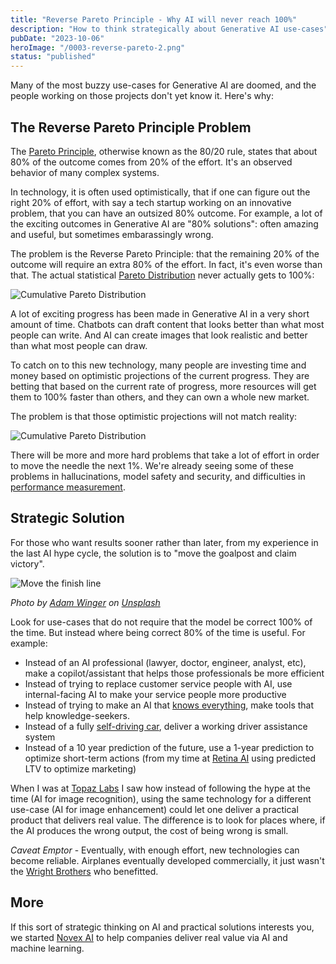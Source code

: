 ```yaml
---
title: "Reverse Pareto Principle - Why AI will never reach 100%"
description: "How to think strategically about Generative AI use-cases"
pubDate: "2023-10-06"
heroImage: "/0003-reverse-pareto-2.png"
status: "published"
---
```


Many of the most buzzy use-cases for Generative AI are doomed, and the people working on those projects don't yet know it.  Here's why:

## The Reverse Pareto Principle Problem

The [Pareto Principle](https://en.wikipedia.org/wiki/Pareto_principle), otherwise known as the 80/20 rule, states
that about 80% of the outcome comes from 20% of the effort.  It's an observed behavior of many complex systems.

In technology, it is often used optimistically, that if one can figure out the right 20% of effort, with say a tech
startup working on an innovative problem, that you can have an outsized 80% outcome.  For example, a lot of the exciting outcomes in Generative AI are "80% solutions": often amazing and useful, but sometimes embarassingly wrong.

The problem is the Reverse Pareto Principle: that the remaining 20% of the outcome will require an extra 80% of the effort.  In fact, it's even worse than that.  The actual
statistical
[Pareto Distribution](https://en.wikipedia.org/wiki/Pareto_distribution) never actually gets to 100%:

![Cumulative Pareto Distribution](/0003-reverse-pareto-1.png)

A lot of exciting progress has been made in Generative AI in a very short amount of time.
Chatbots can draft content that looks better than what most people can write.  And AI can create images that look realistic and better than what most people can draw.

To catch on to this new technology, many people are investing time and money based on optimistic projections of the current progress.  They are betting that based on the current
rate of progress, more resources will get them to 100% faster than others, and they can own a whole new market.

The problem is that those optimistic projections will not match reality:

![Cumulative Pareto Distribution](/0003-reverse-pareto-2.png)

There will be more and more hard problems that take a lot of effort in order to move the needle the next 1%.  We're already seeing some of these problems in hallucinations, model safety and security, and difficulties in [performance measurement](https://www.anthropic.com/index/evaluating-ai-systems).

## Strategic Solution

For those who want results sooner rather than later, from my experience in the last AI hype cycle, the solution is to "move the goalpost and claim victory".

![Move the finish line](/0003-adam-winger-GIFlfKX23rc-unsplash.jpg)

_Photo by [Adam Winger](https://unsplash.com/@awcreativeut) on [Unsplash](https://unsplash.com/photos/GIFlfKX23rc?utm_content=creditCopyText&utm_medium=referral&utm_source=unsplash)_

Look for use-cases that do not require that the model be correct 100% of the time.  But instead where being correct 80% of the time is useful.  For example:

- Instead of an AI professional (lawyer, doctor, engineer, analyst, etc), make a copilot/assistant that helps those professionals be more efficient
- Instead of trying to replace customer service people with AI, use internal-facing AI to make your service people more productive
- Instead of trying to make an AI that [knows everything](https://bard.google.com/), make tools that help knowledge-seekers.
- Instead of a fully [self-driving car](https://www.theverge.com/2023/8/23/23837598/tesla-elon-musk-self-driving-false-promises-land-of-the-giants), deliver a working driver assistance system
- Instead of a 10 year prediction of the future, use a 1-year prediction to optimize short-term actions (from my time at [Retina AI](https://retina.ai) using predicted LTV to optimize marketing)

When I was at [Topaz Labs](https://www.topazlabs.com/) I saw how instead of following the hype at the time (AI for image recognition), using the same technology for a different use-case (AI for image enhancement) could let one deliver a practical product that delivers
real value.  The difference is to look for places where, if the AI produces the wrong output, the cost of being wrong is small.

_Caveat Emptor_ - Eventually, with enough effort, new technologies can become reliable.
Airplanes eventually developed commercially, it just wasn't the [Wright Brothers](https://en.wikipedia.org/wiki/Wright_brothers) who benefitted.

## More

If this sort of strategic thinking on AI and practical solutions interests you, we started
[Novex AI](https://novex.ai/) to help companies deliver real value via AI and machine learning.
